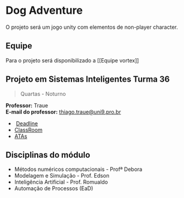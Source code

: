 # Dog Adventure 

O projeto será um jogo unity com elementos de non-player character.

## Equipe
Para o projeto será disponibilizado a  [[Equipe vortex]]

## Projeto em Sistemas Inteligentes Turma 36 
> Quartas - Noturno
 
**Professor:** Traue  
**E-mail do professor:** [thiago.traue@uni9.pro.br](mailto:thiago.traue@uni9.pro.br)

-    [Deadline](https://traue.github.io/2022-2_projetos/quarta_noite_t36)
-   [ClassRoom](https://classroom.google.com/c/NDg4ODEyMTA0ODQx?cjc=4tju4le)
-   [ATAs](https://drive.google.com/drive/folders/1MJ_7okpHpfHZdA2ST1JNCwoy7Tg4QlTy?usp=sharing)

## Disciplinas do módulo

-   Métodos numéricos computacionais - Profª Debora
-   Modelagem e Simulação - Prof. Edson
-   Inteligência Artificial - Prof. Romualdo
-   Automação de Processos (EaD)